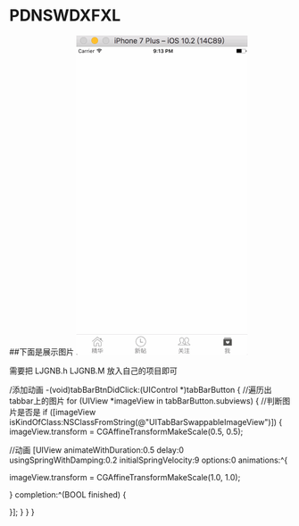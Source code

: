 # PDNSWDXFXL
##下面是展示图片
![image](https://github.com/5174773/UITabBar-animation/blob/master/tabbar.gif)


需要把 LJGNB.h  LJGNB.M 放入自己的项目即可


/添加动画
-(void)tabBarBtnDidClick:(UIControl *)tabBarButton
{
//遍历出tabbar上的图片
for (UIView *imageView in tabBarButton.subviews)
{
//判断图片是否是
if ([imageView isKindOfClass:NSClassFromString(@"UITabBarSwappableImageView")])
{
imageView.transform = CGAffineTransformMakeScale(0.5, 0.5);

//动画
[UIView animateWithDuration:0.5 delay:0 usingSpringWithDamping:0.2 initialSpringVelocity:9 options:0 animations:^{

imageView.transform = CGAffineTransformMakeScale(1.0, 1.0);

} completion:^(BOOL finished) {

}];
}
}
}
